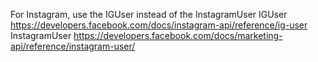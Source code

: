 For Instagram, use the IGUser instead of the InstagramUser
IGUser https://developers.facebook.com/docs/instagram-api/reference/ig-user
InstagramUser https://developers.facebook.com/docs/marketing-api/reference/instagram-user/